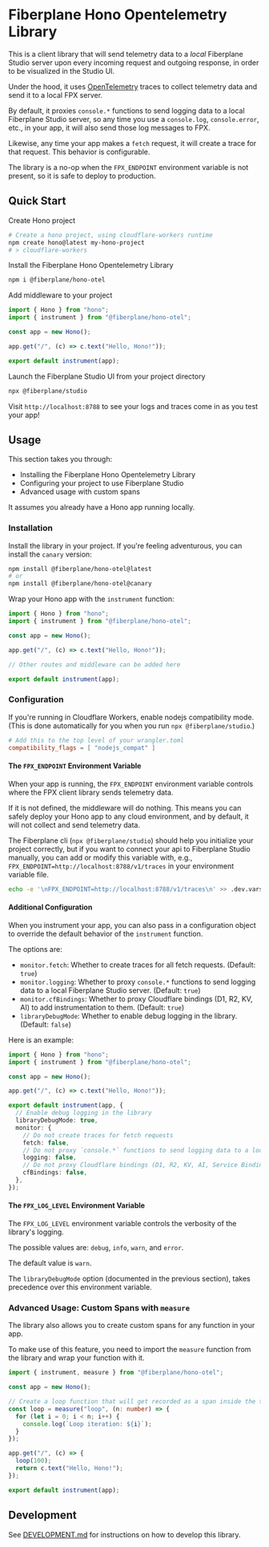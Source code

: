 # Fiberplane Hono Opentelemetry Library

This is a client library that will send telemetry data to a *local* Fiberplane Studio server upon every incoming request and outgoing response, in order to be visualized in the Studio UI.

Under the hood, it uses [OpenTelemetry](https://opentelemetry.io/) traces to collect telemetry data and send it to a local FPX server.

By default, it proxies `console.*` functions to send logging data to a local Fiberplane Studio server, 
so any time you use a `console.log`, `console.error`, etc., in your app, it will also send those log messages to FPX.

Likewise, any time your app makes a `fetch` request, it will create a trace for that request. This behavior is configurable.

The library is a no-op when the `FPX_ENDPOINT` environment variable is not present, so it is safe to deploy to production.

## Quick Start

Create Hono project
```sh
# Create a hono project, using cloudflare-workers runtime
npm create hono@latest my-hono-project
# > cloudflare-workers
```

Install the Fiberplane Hono Opentelemetry Library

```sh
npm i @fiberplane/hono-otel
```

Add middleware to your project

```ts
import { Hono } from "hono";
import { instrument } from "@fiberplane/hono-otel";

const app = new Hono();

app.get("/", (c) => c.text("Hello, Hono!"));

export default instrument(app);
```

Launch the Fiberplane Studio UI from your project directory

```sh
npx @fiberplane/studio
```

Visit `http://localhost:8788` to see your logs and traces come in as you test your app!

## Usage

This section takes you through:

- Installing the Fiberplane Hono Opentelemetry Library
- Configuring your project to use Fiberplane Studio
- Advanced usage with custom spans

It assumes you already have a Hono app running locally.

### Installation

Install the library in your project. If you're feeling adventurous, you can install the `canary` version:

```bash
npm install @fiberplane/hono-otel@latest
# or
npm install @fiberplane/hono-otel@canary
```

Wrap your Hono app with the `instrument` function:

```typescript
import { Hono } from "hono";
import { instrument } from "@fiberplane/hono-otel";

const app = new Hono();

app.get("/", (c) => c.text("Hello, Hono!"));

// Other routes and middleware can be added here

export default instrument(app);
```

### Configuration

If you're running in Cloudflare Workers, enable nodejs compatibility mode. (This is done automatically for you when you run `npx @fiberplane/studio`.)

```toml
# Add this to the top level of your wrangler.toml
compatibility_flags = [ "nodejs_compat" ]
```

#### The `FPX_ENDPOINT` Environment Variable

When your app is running, the `FPX_ENDPOINT` environment variable controls where the FPX client library sends telemetry data.

If it is not defined, the middleware will do nothing. This means you can safely deploy your Hono app to any cloud environment, and by default, it will not collect and send telemetry data.

The Fiberplane cli (`npx @fiberplane/studio`) should help you initialize your project correctly, but if you want to connect your api to Fiberplane Studio manually, you can add or modify this variable with, e.g., `FPX_ENDPOINT=http://localhost:8788/v1/traces` in your environment variable file.

```sh
echo -e '\nFPX_ENDPOINT=http://localhost:8788/v1/traces\n' >> .dev.vars
```

#### Additional Configuration

When you instrument your app, you can also pass in a configuration object to override the default behavior of the `instrument` function.

The options are:

- `monitor.fetch`: Whether to create traces for all fetch requests. (Default: `true`)
- `monitor.logging`: Whether to proxy `console.*` functions to send logging data to a local Fiberplane Studio server. (Default: `true`)
- `monitor.cfBindings`: Whether to proxy Cloudflare bindings (D1, R2, KV, AI) to add instrumentation to them. (Default: `true`)
- `libraryDebugMode`: Whether to enable debug logging in the library. (Default: `false`)

Here is an example:

```typescript
import { Hono } from "hono";
import { instrument } from "@fiberplane/hono-otel";

const app = new Hono();

app.get("/", (c) => c.text("Hello, Hono!"));

export default instrument(app, {
  // Enable debug logging in the library
  libraryDebugMode: true,
  monitor: {
    // Do not create traces for fetch requests
    fetch: false,
    // Do not proxy `console.*` functions to send logging data to a local FPX server
    logging: false,
    // Do not proxy Cloudflare bindings (D1, R2, KV, AI, Service Bindings) to add instrumentation to them
    cfBindings: false,
  },
});
```

#### The `FPX_LOG_LEVEL` Environment Variable

The `FPX_LOG_LEVEL` environment variable controls the verbosity of the library's logging.

The possible values are: `debug`, `info`, `warn`, and `error`.

The default value is `warn`.

The `libraryDebugMode` option (documented in the previous section), takes precedence over this environment variable.

### Advanced Usage: Custom Spans with `measure`

The library also allows you to create custom spans for any function in your app.

To make use of this feature, you need to import the `measure` function from the library and wrap your function with it.

```typescript
import { instrument, measure } from "@fiberplane/hono-otel";

const app = new Hono();

// Create a loop function that will get recorded as a span inside the trace for a incoming given request
const loop = measure("loop", (n: number) => {
  for (let i = 0; i < n; i++) {
    console.log(`Loop iteration: ${i}`);
  }
});

app.get("/", (c) => {
  loop(100);
  return c.text("Hello, Hono!");
});

export default instrument(app);
```

## Development

See [DEVELOPMENT.md](./DEVELOPMENT.md) for instructions on how to develop this library.